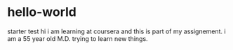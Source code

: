 # hello-world
starter test
hi i am learning at coursera and this is part of my assignement. i am a 55 year old M.D. trying to learn new things. 
